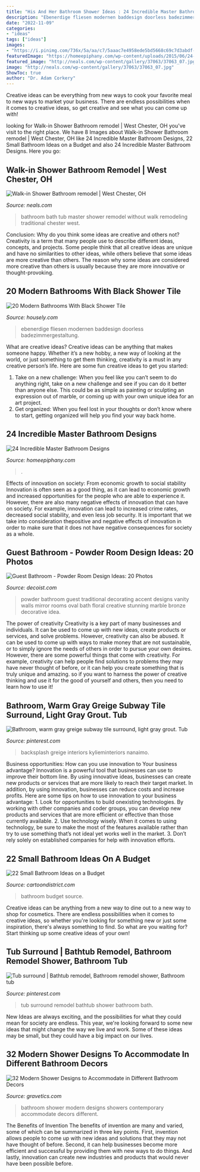 ```yaml
---
title: "His And Her Bathroom Shower Ideas : 24 Incredible Master Bathroom Designs"
description: "Ebenerdige fliesen modernen baddesign doorless badezimmergestaltung"
date: "2022-11-09"
categories:
- "ideas"
tags: ["ideas"]
images:
- "https://i.pinimg.com/736x/5a/aa/c7/5aaac7e4958ede5bd5668c69c7d3abdf--tub-surround-bath-remodel.jpg"
featuredImage: "https://homeepiphany.com/wp-content/uploads/2015/06/24-Incredible-Master-Bathroom-Designs-2.jpg"
featured_image: "http://neals.com/wp-content/gallery/37063/37063_07.jpg"
image: "http://neals.com/wp-content/gallery/37063/37063_07.jpg"
ShowToc: true
author: "Dr. Adam Corkery"
---
```



Creative ideas can be everything from new ways to cook your favorite meal to new ways to market your business. There are endless possibilities when it comes to creative ideas, so get creative and see what you can come up with!

	

		
looking for Walk-in Shower Bathroom remodel | West Chester, OH you've visit to the right place. We have 8 Images about Walk-in Shower Bathroom remodel | West Chester, OH like 24 Incredible Master Bathroom Designs, 22 Small Bathroom Ideas on a Budget and also 24 Incredible Master Bathroom Designs. Here you go:
		
    
## Walk-in Shower Bathroom Remodel | West Chester, OH

<img loading=lazy src="http://neals.com/wp-content/gallery/37063/37063_07.jpg" onerror="this.onerror=null;this.src='https://tse4.mm.bing.net/th?id=OIP.OQfnLsW7qsNFmgiaKyWH3AHaLI&amp;pid=15.1';" alt="Walk-in Shower Bathroom remodel | West Chester, OH">

_Source: neals.com_

>bathroom bath tub master shower remodel without walk remodeling traditional chester west. 

	

Conclusion: Why do you think some ideas are creative and others not?
Creativity is a term that many people use to describe different ideas, concepts, and projects. Some people think that all creative ideas are unique and have no similarities to other ideas, while others believe that some ideas are more creative than others. The reason why some ideas are considered more creative than others is usually because they are more innovative or thought-provoking.

    
## 20 Modern Bathrooms With Black Shower Tile

<img loading=lazy src="https://a5j0u479x2t4e35gducjhz15-wpengine.netdna-ssl.com/wp-content/uploads/2016/02/black-lovely-shower-tiles-design-682x1024.jpg" onerror="this.onerror=null;this.src='https://tse3.mm.bing.net/th?id=OIP.W4yIXnCqSAmN7tlvMaPDjwHaLH&amp;pid=15.1';" alt="20 Modern Bathrooms With Black Shower Tile">

_Source: housely.com_

>ebenerdige fliesen modernen baddesign doorless badezimmergestaltung. 

	

What are creative ideas?
Creative ideas can be anything that makes someone happy. Whether it’s a new hobby, a new way of looking at the world, or just something to get them thinking, creativity is a must in any creative person’s life. Here are some fun creative ideas to get you started: 
1. Take on a new challenge: When you feel like you can’t seem to do anything right, take on a new challenge and see if you can do it better than anyone else. This could be as simple as painting or sculpting an expression out of marble, or coming up with your own unique idea for an art project. 
2. Get organized: When you feel lost in your thoughts or don’t know where to start, getting organized will help you find your way back home.

    
## 24 Incredible Master Bathroom Designs

<img loading=lazy src="https://homeepiphany.com/wp-content/uploads/2015/06/24-Incredible-Master-Bathroom-Designs-2.jpg" onerror="this.onerror=null;this.src='https://tse2.mm.bing.net/th?id=OIP.7WOQz1OBY8ZykB3LsPjLbAHaFj&amp;pid=15.1';" alt="24 Incredible Master Bathroom Designs">

_Source: homeepiphany.com_

>. 

	

Effects of innovation on society: From economic growth to social stability
Innovation is often seen as a good thing, as it can lead to economic growth and increased opportunities for the people who are able to experience it. However, there are also many negative effects of innovation that can have on society. For example, innovation can lead to increased crime rates, decreased social stability, and even less job security. It is important that we take into consideration thepositive and negative effects of innovation in order to make sure that it does not have negative consequences for society as a whole.

    
## Guest Bathroom - Powder Room Design Ideas: 20 Photos

<img loading=lazy src="http://cdn.decoist.com/wp-content/uploads/2012/04/powder-room-traditional-guest-bathroom.jpg" onerror="this.onerror=null;this.src='https://tse1.mm.bing.net/th?id=OIP.ZZVQDWF4AWyXLpIuMhxomAHaLH&amp;pid=15.1';" alt="Guest Bathroom - Powder Room Design Ideas: 20 Photos">

_Source: decoist.com_

>powder bathroom guest traditional decorating accent designs vanity walls mirror rooms oval bath floral creative stunning marble bronze decorative idea. 

	

The power of creativity
Creativity is a key part of many businesses and individuals. It can be used to come up with new ideas, create products or services, and solve problems. However, creativity can also be abused. It can be used to come up with ways to make money that are not sustainable, or to simply ignore the needs of others in order to pursue your own desires. However, there are some powerful things that come with creativity. For example, creativity can help people find solutions to problems they may have never thought of before, or it can help you create something that is truly unique and amazing. so if you want to harness the power of creative thinking and use it for the good of yourself and others, then you need to learn how to use it!

    
## Bathroom, Warm Gray Greige Subway Tile Surround, Light Gray Grout. Tub

<img loading=lazy src="https://i.pinimg.com/736x/96/9c/d2/969cd2f579e7b0f868c6d720f9c8ad55.jpg" onerror="this.onerror=null;this.src='https://tse1.mm.bing.net/th?id=OIP.iDWqd16bne9014WZSc8YjwHaLH&amp;pid=15.1';" alt="Bathroom, warm gray greige subway tile surround, light gray grout. Tub">

_Source: pinterest.com_

>backsplash greige interiors kylieminteriors nanaimo. 

	

Business opportunities: How can you use innovation to Your business advantage?
Innovation is a powerful tool that businesses can use to improve their bottom line. By using innovative ideas, businesses can create new products or services that are more likely to reach their target market. In addition, by using innovation, businesses can reduce costs and increase profits. Here are some tips on how to use innovation to your business advantage: 1. Look for opportunities to build onexisting technologies. By working with other companies and coder groups, you can develop new products and services that are more efficient or effective than those currently available. 2. Use technology wisely. When it comes to using technology, be sure to make the most of the features available rather than try to use something that’s not ideal yet works well in the market. 3. Don’t rely solely on established companies for help with innovation efforts.

    
## 22 Small Bathroom Ideas On A Budget

<img loading=lazy src="http://www.cartoondistrict.com/wp-content/uploads/2017/11/Small-Bathroom-Ideas-on-a-Budget-22.jpg" onerror="this.onerror=null;this.src='https://tse3.mm.bing.net/th?id=OIP.ghuDUtRTRtfBqLgQV_JS1wHaLH&amp;pid=15.1';" alt="22 Small Bathroom Ideas on a Budget">

_Source: cartoondistrict.com_

>bathroom budget source. 

	

Creative ideas can be anything from a new way to dine out to a new way to shop for cosmetics. There are endless possibilities when it comes to creative ideas, so whether you're looking for something new or just some inspiration, there's always something to find. So what are you waiting for? Start thinking up some creative ideas of your own!

    
## Tub Surround | Bathtub Remodel, Bathroom Remodel Shower, Bathroom Tub

<img loading=lazy src="https://i.pinimg.com/736x/5a/aa/c7/5aaac7e4958ede5bd5668c69c7d3abdf--tub-surround-bath-remodel.jpg" onerror="this.onerror=null;this.src='https://tse2.mm.bing.net/th?id=OIP.7sDZ2S6hgkHwl3AsjdLqNgHaJ3&amp;pid=15.1';" alt="Tub surround | Bathtub remodel, Bathroom remodel shower, Bathroom tub">

_Source: pinterest.com_

>tub surround remodel bathtub shower bathroom bath. 

	

New Ideas are always exciting, and the possibilities for what they could mean for society are endless. This year, we're looking forward to some new ideas that might change the way we live and work. Some of these ideas may be small, but they could have a big impact on our lives.

    
## 32 Modern Shower Designs To Accommodate In Different Bathroom Decors

<img loading=lazy src="https://www.gravetics.com/wp-content/uploads/2017/05/Showers-In-Contemporary-Bathroom.jpg" onerror="this.onerror=null;this.src='https://tse2.mm.bing.net/th?id=OIP.cO2hzDdDdQO0AmwGVg-WcgHaKK&amp;pid=15.1';" alt="32 Modern Shower Designs to Accommodate in Different Bathroom Decors">

_Source: gravetics.com_

>bathroom shower modern designs showers contemporary accommodate decors different. 

	

The Benefits of Invention
The benefits of invention are many and varied, some of which can be summarized in three key points. First, invention allows people to come up with new ideas and solutions that they may not have thought of before. Second, it can help businesses become more efficient and successful by providing them with new ways to do things. And lastly, innovation can create new industries and products that would never have been possible before.

